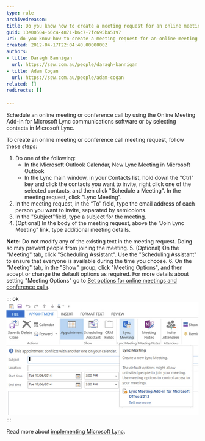 ```yaml
---
type: rule
archivedreason: 
title: Do you know how to create a meeting request for an online meeting or conference call?
guid: 13e00504-66c4-4871-b6c7-7fc695ba5197
uri: do-you-know-how-to-create-a-meeting-request-for-an-online-meeting-or-conference-call
created: 2012-04-17T22:04:40.0000000Z
authors:
- title: Daragh Bannigan
  url: https://ssw.com.au/people/daragh-bannigan
- title: Adam Cogan
  url: https://ssw.com.au/people/adam-cogan
related: []
redirects: []

---
```


Schedule an online meeting or conference call by using the Online Meeting Add-in for Microsoft Lync communications software or by selecting contacts in Microsoft Lync.  
<!--endintro-->

To create an online meeting or conference call meeting request, follow these steps:

1. Do one of the following:
    * In the Microsoft Outlook Calendar, New Lync Meeting in Microsoft Outlook
    * In the Lync main window, in your Contacts list, hold down the "Ctrl" key and click the contacts you want to invite, right click one of the selected contacts, and then click "Schedule a Meeting". In the meeting request, click "Lync Meeting".
2. In the meeting request, in the “To” field, type the email address of each person you want to invite, separated by semicolons.
3. In the "Subject"field, type a subject for the meeting.
4. (Optional) In the body of the meeting request, above the "Join Lync Meeting" link, type additional meeting details. 
      
 **Note:** Do not modify any of the existing text in the meeting request. Doing so may prevent people from joining the meeting.
5. (Optional) On the "Meeting" tab, click "Scheduling Assistant". Use the "Scheduling Assistant" to ensure that everyone is available during the time you choose.
6. On the "Meeting" tab, in the "Show" group, click "Meeting Options", and then accept or change the default options as required. For more details about setting "Meeting Options" go to 
      [Set options for online meetings and conference calls](http://office.microsoft.com/en-us/communicator-help/set-options-for-online-meetings-and-conference-calls-HA102000107.aspx?CTT=5&origin=HA101990914).



::: ok  
![Figure: Creating a Lync Online meeting from outlook.](lync-online-meeting.jpg)  
:::

Read more about     [implementing Microsoft Lync](http://www.ssw.com.au/ssw/Consulting/Lync.aspx).

